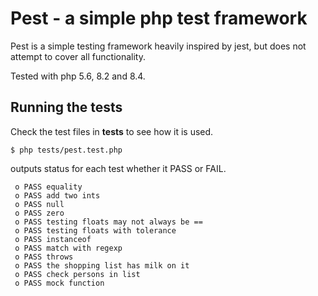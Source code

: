 # Pest - a simple php test framework

Pest is a simple testing framework heavily inspired by jest, but does not attempt to cover all functionality.

Tested with php 5.6, 8.2 and 8.4.

## Running the tests

Check the test files in **tests** to see how it is used.

```shell
$ php tests/pest.test.php
```

outputs status for each test whether it PASS or FAIL.

```shell
 o PASS equality
 o PASS add two ints
 o PASS null
 o PASS zero
 o PASS testing floats may not always be ==
 o PASS testing floats with tolerance
 o PASS instanceof
 o PASS match with regexp
 o PASS throws
 o PASS the shopping list has milk on it
 o PASS check persons in list
 o PASS mock function
```
